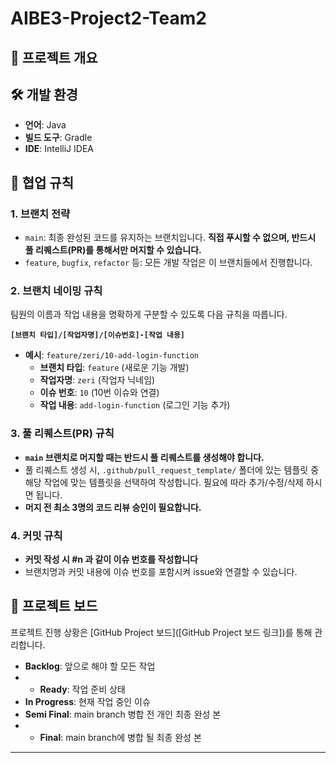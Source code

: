 # AIBE3-Project2-Team2

## 📝 프로젝트 개요



## 🛠️ 개발 환경

* **언어**: Java
* **빌드 도구**: Gradle
* **IDE**: IntelliJ IDEA

## 🤝 협업 규칙

### 1. **브랜치 전략**

* `main`: 최종 완성된 코드를 유지하는 브랜치입니다. **직접 푸시할 수 없으며, 반드시 풀 리퀘스트(PR)를 통해서만 머지할 수 있습니다.**
* `feature`, `bugfix`, `refactor` 등: 모든 개발 작업은 이 브랜치들에서 진행합니다.

### 2. **브랜치 네이밍 규칙**

팀원의 이름과 작업 내용을 명확하게 구분할 수 있도록 다음 규칙을 따릅니다.

**`[브랜치 타입]/[작업자명]/[이슈번호]-[작업 내용]`**

* **예시**: `feature/zeri/10-add-login-function`
    * **브랜치 타입**: `feature` (새로운 기능 개발)
    * **작업자명**: `zeri` (작업자 닉네임)
    * **이슈 번호**: `10` (10번 이슈와 연결)
    * **작업 내용**: `add-login-function` (로그인 기능 추가)

### 3. **풀 리퀘스트(PR) 규칙**

* **`main` 브랜치로 머지할 때는 반드시 풀 리퀘스트를 생성해야 합니다.**
* 풀 리퀘스트 생성 시, `.github/pull_request_template/` 폴더에 있는 템플릿 중 해당 작업에 맞는 템플릿을 선택하여 작성합니다. 필요에 따라 추가/수정/삭제 하시면 됩니다.
* **머지 전 최소 3명의 코드 리뷰 승인이 필요합니다.**

### 4. **커밋 규칙**

* **커밋 작성 시 #n 과 같이 이슈 번호를 작성합니다**
* 브랜치명과 커밋 내용에 이슈 번호를 포함시켜 issue와 연결할 수 있습니다.


## 📂 프로젝트 보드

프로젝트 진행 상황은 [GitHub Project 보드]([GitHub Project 보드 링크])를 통해 관리합니다.

* **Backlog**: 앞으로 해야 할 모든 작업
* * **Ready**: 작업 준비 상태
* **In Progress**: 현재 작업 중인 이슈
* **Semi Final**: main branch 병합 전 개인 최종 완성 본
* * **Final**: main branch에 병합 될 최종 완성 본

---
